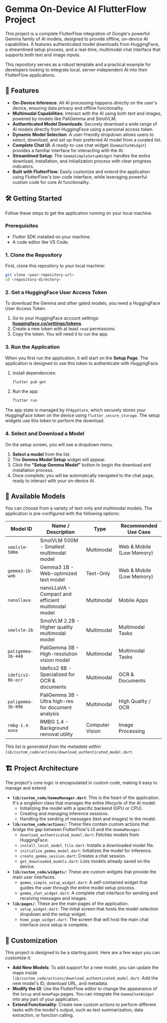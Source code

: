 # Gemma On-Device AI FlutterFlow Project

This project is a complete FlutterFlow integration of Google's powerful Gemma family of AI models, designed to provide offline, on-device AI capabilities. It features authenticated model downloads from HuggingFace, a streamlined setup process, and a real-time, multimodal chat interface that supports both text and image inputs.

This repository serves as a robust template and a practical example for developers looking to integrate local, server-independent AI into their FlutterFlow applications.

## 🚀 Features

* **On-Device Inference**: All AI processing happens directly on the user's device, ensuring data privacy and offline functionality.
* **Multimodal Capabilities**: Interact with the AI using both text and images, powered by models like PaliGemma and SmolVLM.
* **Authenticated Model Downloads**: Securely download a wide range of AI models directly from HuggingFace using a personal access token.
* **Dynamic Model Selection**: A user-friendly dropdown allows users to select, download, and set up their preferred AI model from a curated list.
* **Complete Chat UI**: A ready-to-use chat widget (`GemmaChatWidget`) provides a familiar interface for interacting with the AI.
* **Streamlined Setup**: The `GemmaSimpleSetupWidget` handles the entire download, installation, and initialization process with clear progress indicators.
* **Built with FlutterFlow**: Easily customize and extend the application using FlutterFlow's low-code interface, while leveraging powerful custom code for core AI functionality.

## 🛠️ Getting Started

Follow these steps to get the application running on your local machine.

### Prerequisites

* Flutter SDK installed on your machine.
* A code editor like VS Code.

### 1. Clone the Repository

First, clone this repository to your local machine:

```bash
git clone <your-repository-url>
cd <repository-directory>
````

### 2\. Get a HuggingFace User Access Token

To download the Gemma and other gated models, you need a HuggingFace User Access Token.

1.  Go to your HuggingFace account settings: [**huggingface.co/settings/tokens**](https://huggingface.co/settings/tokens).
2.  Create a new token with at least `read` permissions.
3.  Copy the token. You will need it to run the app.

### 3\. Run the Application

When you first run the application, it will start on the **Setup Page**. The application is designed to use this token to authenticate with HuggingFace.

1.  Install dependencies:
    ```bash
    flutter pub get
    ```
2.  Run the app:
    ```bash
    flutter run
    ```

The app state is managed by `FFAppState`, which securely stores your HuggingFace token on the device using `flutter_secure_storage`. The setup widgets use this token to perform the download.

### 4\. Select and Download a Model

On the setup screen, you will see a dropdown menu.

1.  **Select a model** from the list.
2.  The **Gemma Model Setup** widget will appear.
3.  Click the **"Setup Gemma Model"** button to begin the download and installation process.
4.  Once complete, you will be automatically navigated to the chat page, ready to interact with your on-device AI.

## 🤖 Available Models

You can choose from a variety of text-only and multimodal models. The application is pre-configured with the following options:

| **Model ID** | **Name / Description** | **Type** | **Recommended Use Case** |
| ------------------ | ---------------------------------------------------- | ----------------- | ----------------------------- |
| `smolvlm-500m`     | SmolVLM 500M - Smallest multimodal model             | Multimodal        | Web & Mobile (Low Memory)     |
| `gemma3-1b-web`    | Gemma3 1B - Web-optimized text model                 | Text-Only         | Web & Mobile (Low Memory)     |
| `nanollava`        | nanoLLaVA - Compact and efficient multimodal model   | Multimodal        | Mobile Apps                   |
| `smolvlm-2b`       | SmolVLM 2.2B - Higher quality multimodal model       | Multimodal        | Multimodal Tasks              |
| `paligemma-3b-448` | PaliGemma 3B - High-resolution vision model          | Multimodal        | Multimodal Tasks              |
| `idefics2-8b-ocr`  | Idefics2 8B - Specialized for OCR & documents        | Multimodal        | OCR & Documents               |
| `paligemma-3b-896` | PaliGemma 3B - Ultra high-res for document analysis  | Multimodal        | High Quality / OCR            |
| `rmbg-1.4-onnx`    | RMBG 1.4 - Background removal utility                | Computer Vision   | Image Processing              |

*This list is generated from the metadata within `lib/custom_code/actions/download_authenticated_model.dart`.*

## 🏗️ Project Architecture

The project's core logic is encapsulated in custom code, making it easy to manage and extend.

  * **`lib/custom_code/GemmaManager.dart`**: This is the heart of the application. It's a singleton class that manages the entire lifecycle of the AI model:
      * Initializing the model with a specific backend (GPU or CPU).
      * Creating and managing inference sessions.
      * Handling the sending of messages (text and images) to the model.
  * **`lib/custom_code/actions/`**: These files contain custom actions that bridge the gap between FlutterFlow's UI and the `GemmaManager`.
      * `download_authenticated_model.dart`: Fetches models from HuggingFace.
      * `install_local_model_file.dart`: Installs a downloaded model file.
      * `initialize_gemma_model.dart`: Initializes the model for inference.
      * `create_gemma_session.dart`: Creates a chat session.
      * `get_downloaded_models.dart`: Lists models already saved on the device.
  * **`lib/custom_code/widgets/`**: These are custom widgets that provide the main user interfaces.
      * `gemma_simple_setup_widget.dart`: A self-contained widget that guides the user through the entire model setup process.
      * `gemma_chat_widget.dart`: A complete chat interface for sending and receiving messages and images.
  * **`lib/pages/`**: These are the main pages of the application.
      * `setup_widget.dart`: The initial screen that hosts the model selection dropdown and the setup widget.
      * `home_page_widget.dart`: The screen that will host the main chat interface once setup is complete.

## 🎨 Customization

This project is designed to be a starting point. Here are a few ways you can customize it:

  * **Add New Models**: To add support for a new model, you can update the maps inside `lib/custom_code/actions/download_authenticated_model.dart`. Add the new model's ID, download URL, and metadata.
  * **Modify the UI**: Use the FlutterFlow editor to change the appearance of the `Setup` and `HomePage` pages. You can integrate the `GemmaChatWidget` into any part of your application.
  * **Extend Functionality**: Create new custom actions to perform different tasks with the model's output, such as text summarization, data extraction, or function calling.

